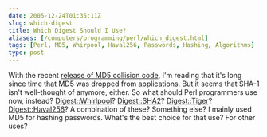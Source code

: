 ```yaml
--- 
date: 2005-12-24T01:35:11Z
slug: which-digest
title: Which Digest Should I Use?
aliases: [/computers/programming/perl/which_digest.html]
tags: [Perl, MD5, Whirpool, Haval256, Passwords, Hashing, Algorithms]
type: post
---
```


With the recent [release of MD5 collision code], I'm reading that it's long
since time that MD5 was dropped from applications. But it seems that SHA-1 isn't
well-thought of anymore, either. So what should Perl programmers use now,
instead? [Digest::Whirlpool]? [Digest::SHA2]? [Digest::Tiger]?
[Digest::Haval256]? A combination of these? Something else? I mainly used MD5
for hashing passwords. What's the best choice for that use? For other uses?

  [release of MD5 collision code]: http://it.slashdot.org/article.pl?sid=05/11/15/2037232
  [Digest::Whirlpool]: http://search.cpan.org/dist/Digest-Whirlpool/
  [Digest::SHA2]: http://search.cpan.org/dist/Digest-SHA1/
  [Digest::Tiger]: http://search.cpan.org/dist/Digest-Tiger/
  [Digest::Haval256]: http://search.cpan.org/dist/Digest-Haval256/
